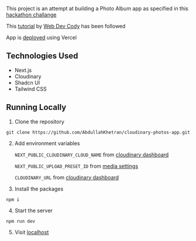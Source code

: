This project is an attempt at building a Photo Album app as specified in this [hackathon challange](https://github.com/panaverse/learn-nextjs/blob/main/HACKATHONS/00.hackathon_zero/readme.md)

This [tutorial](https://www.youtube.com/watch?v=MC6D4vylKTc) by [Web Dev Cody](https://github.com/webdevcody) has been followed

App is [deployed](https://cloudinary-photos-app-one.vercel.app/) using Vercel


## Technologies Used

- Next.js
- Cloudinary
- Shadcn UI
- Tailwind CSS

## Running Locally

1. Clone the repository
```
git clone https://github.com/AbdullahKhetran/cloudinary-photos-app.git
```

2. Add environment variables

    `NEXT_PUBLIC_CLOUDINARY_CLOUD_NAME` from [cloudinary dashboard](https://console.cloudinary.com)

    `NEXT_PUBLIC_UPLOAD_PRESET_ID` from [media settings](https://console.cloudinary.com/settings/upload)

    `CLOUDINARY_URL` from [cloudinary dashboard](https://console.cloudinary.com)

3. Install the packages
```
npm i
```

4. Start the server
```
npm run dev
```

5. Visit [localhost](http://localhost:3000/)